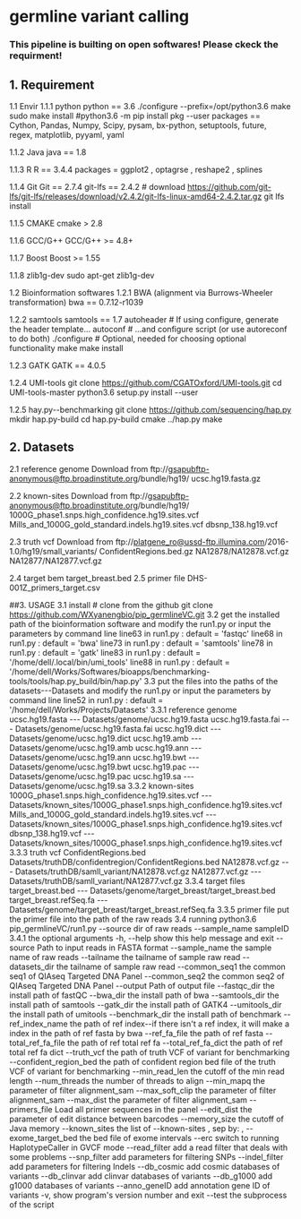 # germline variant calling

### This pipeline is builting on open softwares! Please ckeck the requirment!


## 1. Requirement
   1.1 Envir
   1.1.1 python
       python == 3.6
       ./configure --prefix=/opt/python3.6
       make
       sudo make install
       #python3.6 -m pip install pkg --user
       packages == Cython, Pandas, Numpy, Scipy, pysam, bx-python, setuptools, future, regex, matplotlib, pyyaml, yaml
      
   1.1.2 Java
       java == 1.8

   1.1.3 R
       R == 3.4.4
       packages = ggplot2 , optagrse , reshape2 , splines
       
   1.1.4 Git
       Git == 2.7.4
       git-lfs == 2.4.2
       # download https://github.com/git-lfs/git-lfs/releases/download/v2.4.2/git-lfs-linux-amd64-2.4.2.tar.gz
         git lfs install

   1.1.5 CMAKE
       cmake > 2.8
       
   1.1.6 GCC/G++
       GCC/G++ >= 4.8+
   
   1.1.7 Boost
       Boost >= 1.55
   
   1.1.8 zlib1g-dev
       sudo apt-get zlib1g-dev

   1.2 Bioinformation softwares 
   1.2.1 BWA (alignment via Burrows-Wheeler transformation)
       bwa == 0.7.12-r1039
       
   1.2.2 samtools
       samtools == 1.7
        autoheader     # If using configure, generate the header template...
        autoconf       # ...and configure script (or use autoreconf to do both)
        ./configure    # Optional, needed for choosing optional functionality
        make
        make install

   1.2.3 GATK
       GATK == 4.0.5
       
   1.2.4 UMI-tools
       git clone https://github.com/CGATOxford/UMI-tools.git
       cd UMI-tools-master
       python3.6 setup.py install --user
        
   1.2.5 hay.py--benchmarking
       git clone https://github.com/sequencing/hap.py
       mkdir hap.py-build
       cd hap.py-build
       cmake ../hap.py
       make


## 2. Datasets
   2.1 reference genome
       Download from ftp://gsapubftp-anonymous@ftp.broadinstitute.org/bundle/hg19/
       ucsc.hg19.fasta.gz
      
   2.2 known-sites
       Download from ftp://gsapubftp-anonymous@ftp.broadinstitute.org/bundle/hg19/
       1000G_phase1.snps.high_confidence.hg19.sites.vcf
       Mills_and_1000G_gold_standard.indels.hg19.sites.vcf
       dbsnp_138.hg19.vcf

   2.3 truth vcf
       Download from ftp://platgene_ro@ussd-ftp.illumina.com/2016-1.0/hg19/small_variants/
       ConfidentRegions.bed.gz
       NA12878/NA12878.vcf.gz
       NA12877/NA12877.vcf.gz
   
   2.4 target bem 
       target_breast.bed
   2.5 primer file
       DHS-001Z_primers_target.csv

##3. USAGE 
   3.1 install 
     # clone from the github
     git clone https://github.com/WXyanengbio/pip_germlineVC.git
   3.2 get the installed path of the bioinformation software and modify the run1.py or input the parameters by command line
     line63 in run1.py :  default = 'fastqc'
     line68 in run1.py :  default = 'bwa'
     line73 in run1.py :  default = 'samtools'
     line78 in run1.py :  default = 'gatk'
     line83 in run1.py :  default = '/home/dell/.local/bin/umi_tools'
     line88 in run1.py :  default = '/home/dell/Works/Softwares/bioapps/benchmarking-tools/tools/hap.py_build/bin/hap.py'
   3.3 put the files into the paths of the datasets---Datasets and modify the run1.py or input the parameters by command line
     line52 in run1.py : default = '/home/dell/Works/Projects/Datasets'
     3.3.1 reference genome
         ucsc.hg19.fasta  --- Datasets/genome/ucsc.hg19.fasta
         ucsc.hg19.fasta.fai  --- Datasets/genome/ucsc.hg19.fasta.fai 
         ucsc.hg19.dict  --- Datasets/genome/ucsc.hg19.dict
         ucsc.hg19.amb  --- Datasets/genome/ucsc.hg19.amb
         ucsc.hg19.ann  --- Datasets/genome/ucsc.hg19.ann
         ucsc.hg19.bwt  --- Datasets/genome/ucsc.hg19.bwt
         ucsc.hg19.pac --- Datasets/genome/ucsc.hg19.pac
         ucsc.hg19.sa --- Datasets/genome/ucsc.hg19.sa
     3.3.2 known-sites
         1000G_phase1.snps.high_confidence.hg19.sites.vcf  --- Datasets/known_sites/1000G_phase1.snps.high_confidence.hg19.sites.vcf 
         Mills_and_1000G_gold_standard.indels.hg19.sites.vcf  --- Datasets/known_sites/1000G_phase1.snps.high_confidence.hg19.sites.vcf 
         dbsnp_138.hg19.vcf  --- Datasets/known_sites/1000G_phase1.snps.high_confidence.hg19.sites.vcf 
     3.3.3 truth vcf 
         ConfidentRegions.bed Datasets/truthDB/confidentregion/ConfidentRegions.bed
         NA12878.vcf.gz ---  Datasets/truthDB/samll_variant/NA12878.vcf.gz
         NA12877.vcf.gz ---  Datasets/truthDB/samll_variant/NA12877.vcf.gz
     3.3.4 target files
         target_breast.bed  --- Datasets/genome/target_breast/target_breast.bed 
         target_breast.refSeq.fa ---Datasets/genome/target_breast/target_breast.refSeq.fa
     3.3.5 primer file
         put the primer file into the path of the raw reads
   3.4 running
     python3.6 pip_germlineVC/run1.py --source  dir of raw reads --sample_name sampleID
   3.4.1 the optional arguments
        -h, --help                         show this help message and exit
       --source                            Path to input reads in FASTA format
       --sample_name                       the sample name of raw reads
       --tailname                          the tailname of sample raw read
       --datasets_dir                      the tailname of sample raw read
      --common_seq1                        the common seq1 of QIAseq Targeted DNA Panel
      --common_seq2                        the common seq2 of QIAseq Targeted DNA Panel
      --output                             Path of output file
      --fastqc_dir                         the install path of fastQC
      --bwa_dir                            the install path of bwa
      --samtools_dir                       the install path of samtools
      --gatk_dir                           the install path of GATK4
      --umitools_dir                       the install path of umitools
      --benchmark_dir                      the install path of benchmark
      --ref_index_name                     the path of ref index--if there isn't a ref index, it will make a index in the path of ref fasta by bwa
      --ref_fa_file                        the path of ref fasta
      --total_ref_fa_file                  the path of ref total ref fa
      --total_ref_fa_dict                  the path of ref total ref fa dict
      --truth_vcf                          the path of truth VCF of variant for benchmarking
      --confident_region_bed               the path of confident region bed file of the truth VCF of variant for benchmarking
      --min_read_len                       the cutoff of the min read length
      --num_threads                        the number of threads to align
      --min_mapq                           the parameter of filter alignment_sam
      --max_soft_clip                      the parameter of filter alignment_sam
      --max_dist                           the parameter of filter alignment_sam
      --primers_file                       Load all primer sequences in the panel
      --edit_dist                          the parameter of edit distance between barcodes
      --memory_size                        the cutoff of Java memory
      --known_sites                        the list of --known-sites , sep by: ,
      --exome_target_bed                   the bed file of exome intervals
      --erc                                switch to running HaplotypeCaller in GVCF mode
      --read_filter                        add a read filter that deals with some problems
      --snp_filter                         add parameters for filtering SNPs
      --indel_filter                       add parameters for filtering Indels
      --db_cosmic                          add cosmic databases of variants
      --db_clinvar                         add clinvar databases of variants
      --db_g1000                           add g1000 databases of variants
      --anno_geneID                        add annotation gene ID of variants
      -v,                                  show program's version number and exit
      --test                               the subprocess of the script
